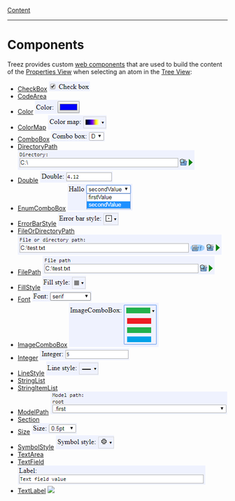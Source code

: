 [Content](../../README.md)

----

# Components

Treez provides custom [web components](https://developers.google.com/web/fundamentals/web-components) that are used to build the content of the [Properties View](../views/propertyView.md) when selecting an atom in the [Tree View](../views/treeView.md):

* [CheckBox](./checkBox/checkBox.md) ![](../images/treez_check_box.png)
* [CodeArea](./text/code/codeArea.md) 
* [Color](./color/color.md) ![](../images/treez_color.png)
* [ColorMap](./colorMap/colorMap.md) ![](../images/treez_color_map.png)
* [ComboBox](./comboBox/comboBox.md) ![](../images/treez_combo_box.png)
* [DirectoryPath](./file/directoryPath.md) ![](../images/treez_directory_path.png)
* [Double](./number/double.md) ![](../images/treez_double.png)
* [EnumComboBox](./comboBox/enumComboBox.md) ![](../images/treez_enum_combo_box.png)
* [ErrorBarStyle](./errorBarStyle/errorBarStyle.md) ![](../images/treez_error_bar_style.png)
* [FileOrDirectoryPath](./file/fileOrDirectoryPath.md) ![](../images/treez_file_or_directory_path.png)
* [FilePath](./file/filePath.md) ![](../images/treez_file_path.png)
* [FillStyle](./fillStyle/fillStyle.md) ![](../images/treez_fill_style.png)
* [Font](./font/font.md) ![](../images/treez_font.png)
* [ImageComboBox](./comboBox/imageComboBox.md) ![](../images/treez_image_combo_box.png)
* [Integer](./number/integer.md) ![](../images/treez_integer.png)
* [LineStyle](./lineStyle/lineStyle.md) ![](../images/treez_line_style.png)
* [StringList](./list/stringList.md) 
* [StringItemList](./list/stringItemList.md) 
* [ModelPath](./modelPath/modelPath.md) ![](../images/treez_model_path.png)
* [Section](./section/section.md) 
* [Size](./size/size.md) ![](../images/treez_size.png)
* [SymbolStyle](./symbolStyle/symbolStyle.md) ![](../images/treez_symbol_style.png)
* [TextArea](./text/area/textArea.md) 
* [TextField](./text/field/textField.md) ![](../images/treez_text_field.png)
* [TextLabel](./text/label/textLabel.md) ![](../images/treez_label.png)
